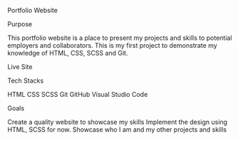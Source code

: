 Portfolio Website

Purpose

This portfolio website is a place to present my projects and skills to potential employers and collaborators. This is my first project to demonstrate my knowledge of HTML, CSS, SCSS and Git.

Live Site

Tech Stacks

HTML
CSS
SCSS
Git
GitHub
Visual Studio Code

Goals

Create a quality website to showcase my skills
Implement the design using HTML, SCSS for now.
Showcase who I am and my other projects and skills
